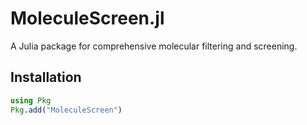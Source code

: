 # MoleculeScreen.jl

A Julia package for comprehensive molecular filtering and screening.

## Installation

```julia
using Pkg
Pkg.add("MoleculeScreen")
```